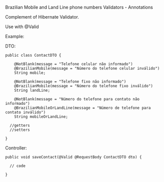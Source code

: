Brazilian Mobile and Land Line phone numbers Validators - Annotations

Complement of Hibernate Validator.

Use with @Valid


Example:

DTO:
	
	public class ContactDTO {

		@NotBlank(message = "Telefone celular não informado")
		@BrazilianMobile(message = "Número do telefone celular inválido")
		String mobile;

		@NotBlank(message = "Telefone fixo não informado")
		@BrazilianMobile(message = "Número do telefone fixo inválido")
		String landLine;

		@NotBlank(message = "Número do telefone para contato não informado")
		@BrazilianMobileOrLandLine(message = "Número de telefone para contato inválido")
		String mobileOrLandLine;
    
      //getters
      //setters

	}
	
Controller:
	
	public void saveContact(@Valid @RequestBody ContactDTO dto) {

      // code
		
	}
  
